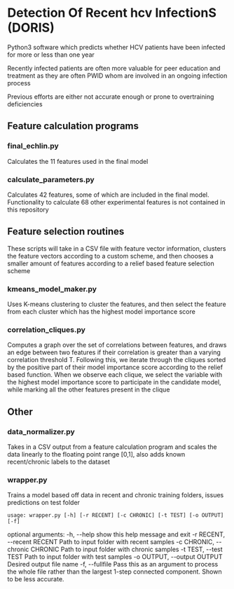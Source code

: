 # Detection Of Recent hcv InfectionS (DORIS)

Python3 software which predicts whether HCV patients have been infected for more or less than one year 

Recently infected patients are often more valuable for peer education and treatment as they are often PWID whom are involved in an ongoing infection process

Previous efforts are either not accurate enough or prone to overtraining deficiencies 

## Feature calculation programs

### final_echlin.py  

Calculates the 11 features used in the final model

### calculate_parameters.py 

Calculates 42 features, some of which are included in the final model. <br/>
Functionality to calculate 68 other experimental features is not contained in this repository

## Feature selection routines

These scripts will take in a CSV file with feature vector information, clusters the feature vectors according to a custom scheme, and then chooses a smaller amount of features according to a relief based feature selection scheme

### kmeans_model_maker.py 

Uses K-means clustering to cluster the features, and then select the feature from each cluster which has the highest model importance score 

### correlation_cliques.py 

Computes a graph over the set of correlations between features, and draws an edge between two features if their correlation is greater than a varying correlation threshold T. Following this, we iterate through the cliques sorted by the positive part of their model importance score according to the relief based function. When we observe each clique, we select the variable with the highest model importance score to participate in the candidate model, while marking all the other features present in the clique 

## Other

### data_normalizer.py 

Takes in a CSV output from a feature calculation program and scales the data linearly to the floating point range [0,1], also adds known recent/chronic labels to the dataset

### wrapper.py

Trains a model based off data in recent and chronic training folders, issues predictions on test folder

```
usage: wrapper.py [-h] [-r RECENT] [-c CHRONIC] [-t TEST] [-o OUTPUT] [-f]
```

optional arguments:
  -h, --help            show this help message and exit
  -r RECENT, --recent RECENT
                        Path to input folder with recent samples
  -c CHRONIC, --chronic CHRONIC
                        Path to input folder with chronic samples
  -t TEST, --test TEST  Path to input folder with test samples
  -o OUTPUT, --output OUTPUT
                        Desired output file name
  -f, --fullfile        Pass this as an argument to process the whole file
                        rather than the largest 1-step connected component.
                        Shown to be less accurate.
